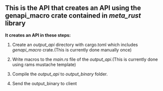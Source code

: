 ## This is the API that creates an API using the **genapi_macro** crate contained in *meta_rust* library 

**It creates an API in these steps:**

1. Create an *output_api* directory with cargo.toml which includes *genapi_macro* crate.(This is currently done manually once)

2. Write macros to the *main.rs* file of the *output_api*.(This is currently done using rams mustache template)

3. Compile the *output_api* to *output_binary* folder.

4. Send the output_binary to client   